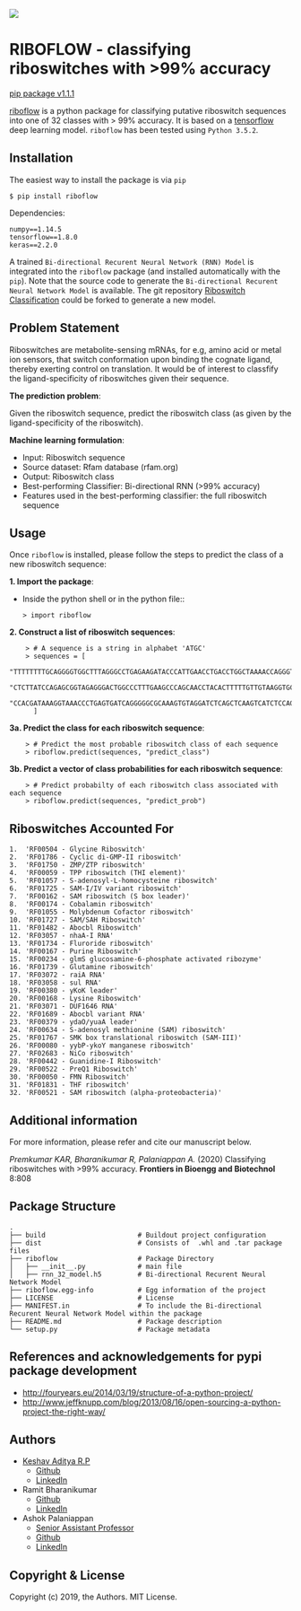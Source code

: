 ![](https://img.shields.io/pypi/l/riboflow)
# RIBOFLOW - classifying riboswitches with >99% accuracy

[pip package v1.1.1](https://pypi.org/project/riboflow/)

[riboflow](https://test.pypi.org/project/riboflow/) is a python package for classifying putative riboswitch sequences into one of 32 classes with > 99% accuracy. It is based on a [tensorflow](https://www.tensorflow.org) deep learning model. ``riboflow`` has been tested using ``Python 3.5.2``. 

Installation
------------

The easiest way to install the package is via ``pip``

    $ pip install riboflow
    
Dependencies:
    
    numpy==1.14.5
    tensorflow==1.8.0   
    keras==2.2.0 
    
A trained ``Bi-directional Recurent Neural Network (RNN) Model`` is integrated into the ``riboflow`` package (and installed automatically with the ``pip``). Note that the source code to generate the ``Bi-directional Recurent Neural Network Model`` is available. The git repository [Riboswitch Classification](https://github.com/RiboswitchClassifier/RiboswitchClassification) could be forked to generate a new model.

Problem Statement
-------------------
Riboswitches are metabolite-sensing mRNAs, for e.g, amino acid or metal ion sensors, that switch conformation upon binding the cognate ligand, thereby exerting control on translation. It would be of interest to classfify the ligand-specificity of riboswitches given their sequence. 

**The prediction problem**:

Given the riboswitch sequence, predict the riboswitch class (as given by the ligand-specificity of the riboswitch).

**Machine learning formulation**:
 - Input: Riboswitch sequence
 - Source dataset: Rfam database (rfam.org)
 - Output: Riboswitch class 
 - Best-performing Classifier: Bi-directional RNN (>99% accuracy)
 - Features used in the best-performing classifier: the full riboswitch sequence

Usage
-------------------

Once `riboflow` is installed, please follow the steps to predict the class of a new riboswitch sequence:

**1. Import the package**:

  - Inside the python shell or in the python file::

        > import riboflow

**2. Construct a list of riboswitch sequences**:

        > # A sequence is a string in alphabet 'ATGC'
        > sequences = [
            "TTTTTTTTGCAGGGGTGGCTTTAGGGCCTGAGAAGATACCCATTGAACCTGACCTGGCTAAAACCAGGGTAGGGAATTGCAGAAATGTCCTCATT",
            "CTCTTATCCAGAGCGGTAGAGGGACTGGCCCTTTGAAGCCCAGCAACCTACACTTTTTGTTGTAAGGTGCTAACCTGAGCAGGAGAAATCCTGACCGATGAGAG",
            "CCACGATAAAGGTAAACCCTGAGTGATCAGGGGGCGCAAAGTGTAGGATCTCAGCTCAAGTCATCTCCAGATAAGAAATATCAGAAAGATAGCCTTACTGCCGAA"
          ]

**3a. Predict the class for each riboswitch sequence**:

        > # Predict the most probable riboswitch class of each sequence
        > riboflow.predict(sequences, "predict_class")
        
**3b. Predict a vector of class probabilities for each riboswitch sequence**:

        > # Predict probabilty of each riboswitch class associated with each sequence 
        > riboflow.predict(sequences, "predict_prob")

Riboswitches Accounted For 
------------

    1.  'RF00504 - Glycine Riboswitch'
    2.  'RF01786 - Cyclic di-GMP-II riboswitch'
    3.  'RF01750 - ZMP/ZTP riboswitch'
    4.  'RF00059 - TPP riboswitch (THI element)'
    5.  'RF01057 - S-adenosyl-L-homocysteine riboswitch'
    6.  'RF01725 - SAM-I/IV variant riboswitch'
    7.  'RF00162 - SAM riboswitch (S box leader)'
    8.  'RF00174 - Cobalamin riboswitch'
    9.  'RF01055 - Molybdenum Cofactor riboswitch'
    10. 'RF01727 - SAM/SAH Riboswitch'
    11. 'RF01482 - Abocbl Riboswitch'
    12. 'RF03057 - nhaA-I RNA'
    13. 'RF01734 - Fluroride riboswitch'
    14. 'RF00167 - Purine Riboswitch'
    15. 'RF00234 - glmS glucosamine-6-phosphate activated ribozyme'
    16. 'RF01739 - Glutamine riboswitch'
    17. 'RF03072 - raiA RNA'
    18. 'RF03058 - sul RNA'
    19. 'RF00380 - yKoK leader'
    20. 'RF00168 - Lysine Riboswitch'
    21. 'RF03071 - DUF1646 RNA'
    22. 'RF01689 - Abocbl variant RNA'
    23. 'RF00379 - ydaO/yuaA leader'
    24. 'RF00634 - S-adenosyl methionine (SAM) riboswitch'
    25. 'RF01767 - SMK box translational riboswitch (SAM-III)'
    26. 'RF00080 - yybP-ykoY manganese riboswitch'
    27. 'RF02683 - NiCo riboswitch'
    28. 'RF00442 - Guanidine-I Riboswitch'
    29. 'RF00522 - PreQ1 Riboswitch'
    30. 'RF00050 - FMN Riboswitch'
    31. 'RF01831 - THF riboswitch'
    32. 'RF00521 - SAM riboswitch (alpha-proteobacteria)'
    
Additional information
-----
For more information, please refer and cite our manuscript below. 

*Premkumar KAR, Bharanikumar R, Palaniappan A.* (2020) Classifying riboswitches with >99% accuracy. **Frontiers in Bioengg and Biotechnol** 8:808

Package Structure
-----

    .
    ├── build                       # Buildout project configuration
    ├── dist                        # Consists of  .whl and .tar package files
    ├── riboflow                    # Package Directory
    │   ├── __init__.py             # main file
    │   ├── rnn_32_model.h5         # Bi-directional Recurent Neural Network Model
    ├── riboflow.egg-info           # Egg information of the project
    ├── LICENSE                     # License
    ├── MANIFEST.in                 # To include the Bi-directional Recurent Neural Network Model within the package
    ├── README.md                   # Package description
    └── setup.py                    # Package metadata

References and acknowledgements for pypi package development
----------

  * http://fouryears.eu/2014/03/19/structure-of-a-python-project/
  * http://www.jeffknupp.com/blog/2013/08/16/open-sourcing-a-python-project-the-right-way/
  
Authors
----------

  * [Keshav Aditya R.P](https://keshavadityarp.github.io)
    - [Github](https://github.com/KeshavAdityaRP)
    - [LinkedIn](https://www.linkedin.com/in/keshavadityarp/)
  * Ramit Bharanikumar
    - [Github](https://github.com/ramit29)
    - [LinkedIn](https://www.linkedin.com/in/ramit-bharanikumar-12a014114/)
  * Ashok Palaniappan
    - [Senior Assistant Professor](http://www.sastra.edu/staffprofiles/schools/scbt.php?staff_id=C2164)
    - [Github](https://github.com/apalania)
    - [LinkedIn](https://www.linkedin.com/in/ashokpalaniappan/)


Copyright & License
-------------------

Copyright (c) 2019, the Authors. MIT License.

